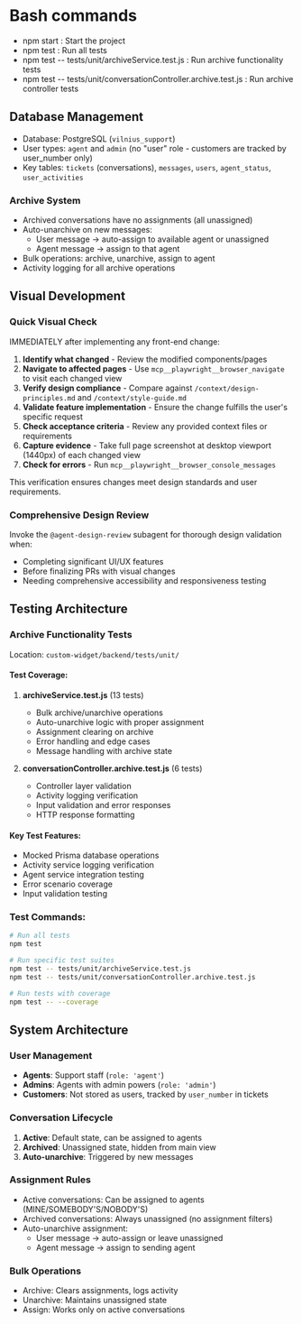 
# Bash commands
- npm start : Start the project
- npm test : Run all tests
- npm test -- tests/unit/archiveService.test.js : Run archive functionality tests
- npm test -- tests/unit/conversationController.archive.test.js : Run archive controller tests

## Database Management
- Database: PostgreSQL (`vilnius_support`)
- User types: `agent` and `admin` (no "user" role - customers are tracked by user_number only)
- Key tables: `tickets` (conversations), `messages`, `users`, `agent_status`, `user_activities`

### Archive System
- Archived conversations have no assignments (all unassigned)
- Auto-unarchive on new messages:
  - User message → auto-assign to available agent or unassigned
  - Agent message → assign to that agent
- Bulk operations: archive, unarchive, assign to agent
- Activity logging for all archive operations

## Visual Development

### Quick Visual Check
IMMEDIATELY after implementing any front-end change:
1. **Identify what changed** - Review the modified components/pages
2. **Navigate to affected pages** - Use `mcp__playwright__browser_navigate` to visit each changed view
3. **Verify design compliance** - Compare against `/context/design-principles.md` and `/context/style-guide.md`
4. **Validate feature implementation** - Ensure the change fulfills the user's specific request
5. **Check acceptance criteria** - Review any provided context files or requirements
6. **Capture evidence** - Take full page screenshot at desktop viewport (1440px) of each changed view
7. **Check for errors** - Run `mcp__playwright__browser_console_messages`

This verification ensures changes meet design standards and user requirements.

### Comprehensive Design Review
Invoke the `@agent-design-review` subagent for thorough design validation when:
- Completing significant UI/UX features
- Before finalizing PRs with visual changes
- Needing comprehensive accessibility and responsiveness testing

## Testing Architecture

### Archive Functionality Tests
Location: `custom-widget/backend/tests/unit/`

#### Test Coverage:
1. **archiveService.test.js** (13 tests)
   - Bulk archive/unarchive operations
   - Auto-unarchive logic with proper assignment
   - Assignment clearing on archive
   - Error handling and edge cases
   - Message handling with archive state

2. **conversationController.archive.test.js** (6 tests)
   - Controller layer validation
   - Activity logging verification
   - Input validation and error responses
   - HTTP response formatting

#### Key Test Features:
- Mocked Prisma database operations
- Activity service logging verification
- Agent service integration testing
- Error scenario coverage
- Input validation testing

### Test Commands:
```bash
# Run all tests
npm test

# Run specific test suites
npm test -- tests/unit/archiveService.test.js
npm test -- tests/unit/conversationController.archive.test.js

# Run tests with coverage
npm test -- --coverage
```

## System Architecture

### User Management
- **Agents**: Support staff (`role: 'agent'`)
- **Admins**: Agents with admin powers (`role: 'admin'`)
- **Customers**: Not stored as users, tracked by `user_number` in tickets

### Conversation Lifecycle
1. **Active**: Default state, can be assigned to agents
2. **Archived**: Unassigned state, hidden from main view
3. **Auto-unarchive**: Triggered by new messages

### Assignment Rules
- Active conversations: Can be assigned to agents (MINE/SOMEBODY'S/NOBODY'S)
- Archived conversations: Always unassigned (no assignment filters)
- Auto-unarchive assignment:
  - User message → auto-assign or leave unassigned
  - Agent message → assign to sending agent

### Bulk Operations
- Archive: Clears assignments, logs activity
- Unarchive: Maintains unassigned state
- Assign: Works only on active conversations
